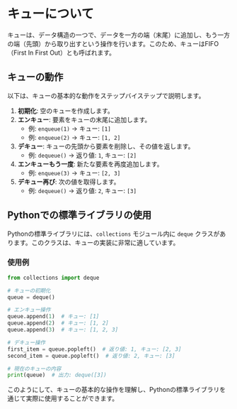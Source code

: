 # キューについて

キューは、データ構造の一つで、データを一方の端（末尾）に追加し、もう一方の端（先頭）から取り出すという操作を行います。このため、キューはFIFO（First In First Out）とも呼ばれます。

## キューの動作

以下は、キューの基本的な動作をステップバイステップで説明します。

1. **初期化**: 空のキューを作成します。
2. **エンキュー**: 要素をキューの末尾に追加します。
   - 例: `enqueue(1)` -> キュー: `[1]`
   - 例: `enqueue(2)` -> キュー: `[1, 2]`
3. **デキュー**: キューの先頭から要素を削除し、その値を返します。
   - 例: `dequeue()` -> 返り値: `1`, キュー: `[2]`
4. **エンキューもう一度**: 新たな要素を再度追加します。
   - 例: `enqueue(3)` -> キュー: `[2, 3]`
5. **デキュー再び**: 次の値を取得します。
   - 例: `dequeue()` -> 返り値: `2`, キュー: `[3]`

## Pythonでの標準ライブラリの使用

Pythonの標準ライブラリには、`collections` モジュール内に `deque` クラスがあります。このクラスは、キューの実装に非常に適しています。

### 使用例

```python
from collections import deque

# キューの初期化
queue = deque()

# エンキュー操作
queue.append(1)  # キュー: [1]
queue.append(2)  # キュー: [1, 2]
queue.append(3)  # キュー: [1, 2, 3]

# デキュー操作
first_item = queue.popleft()  # 返り値: 1, キュー: [2, 3]
second_item = queue.popleft()  # 返り値: 2, キュー: [3]

# 現在のキューの内容
print(queue)  # 出力: deque([3])
```
このようにして、キューの基本的な操作を理解し、Pythonの標準ライブラリを通じて実際に使用することができます。